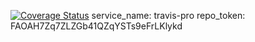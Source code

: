 [![Coverage Status](https://coveralls.io/repos/github/chrisribia/FlaskBlog/badge.svg?branch=master)](https://coveralls.io/github/chrisribia/FlaskBlog?branch=master)
service_name: travis-pro
repo_token: FAOAH7Zq7ZLZGb41QZqYSTs9eFrLKlykd


